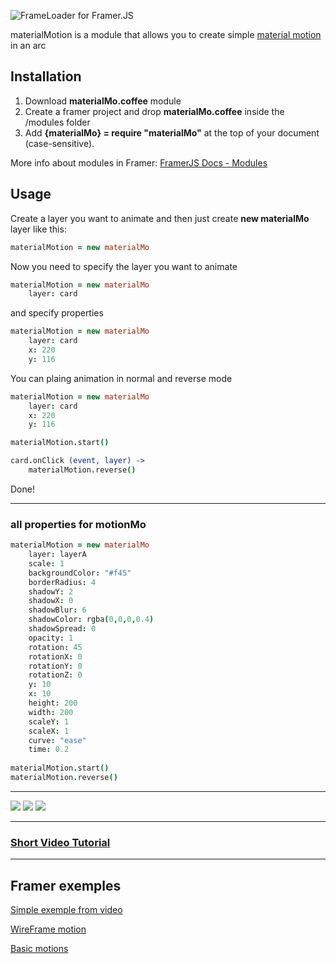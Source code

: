 ![FrameLoader for Framer.JS](https://dl.dropboxusercontent.com/s/l2nr0ufudcdn7sb/materialMo-head.png?dl=0)

materialMotion is a module that allows you to create simple [material motion](https://www.google.com/design/spec/motion/movement.html#movement-movement-within-screen-bounds) in an arc


## Installation

1. Download **materialMo.coffee** module
2. Create a framer project and drop **materialMo.coffee** inside the /modules folder
3. Add **{materialMo} = require "materialMo"** at the top of your document (case-sensitive).

More info about modules in Framer: [FramerJS Docs - Modules](http://framerjs.com/docs/#modules)

## Usage

Create a layer you want to animate and then just create **new materialMo** layer like this:

```coffeescript
materialMotion = new materialMo
```

Now you need to specify the layer you want to animate
```coffeescript
materialMotion = new materialMo
	layer: card
```

and specify properties
```coffeescript
materialMotion = new materialMo
	layer: card
	x: 220
	y: 116
```

You can plaing animation in normal and reverse mode
```coffeescript
materialMotion = new materialMo
	layer: card
	x: 220
	y: 116

materialMotion.start()

card.onClick (event, layer) ->
	materialMotion.reverse()
```

Done!

---

### all properties for motionMo

```coffeescript
materialMotion = new materialMo
	layer: layerA
	scale: 1
	backgroundColor: "#f45"
	borderRadius: 4
	shadowY: 2
	shadowX: 0
	shadowBlur: 6
	shadowColor: rgba(0,0,0,0.4)
	shadowSpread: 0
	opacity: 1
	rotation: 45
	rotationX: 0
	rotationY: 0
	rotationZ: 0
	y: 10
	x: 10
	height: 200
	width: 200
	scaleY: 1
	scaleX: 1
	curve: "ease"
	time: 0.2
	
materialMotion.start()
materialMotion.reverse()
```

---

![](https://dl.dropboxusercontent.com/s/qsjvaw2mor1ipn4/mat-gif1.gif?dl=0)
![](https://dl.dropboxusercontent.com/s/c4p5vwqxyw2hcgp/mat-gif2.gif?dl=0)
![](https://dl.dropboxusercontent.com/s/b84hn4i2xrb9vke/mat-gif-wire.gif?dl=0)

---

### [Short Video Tutorial](https://youtu.be/78PNMxRZ0j8)

---
## Framer exemples
[Simple exemple from video](http://share.framerjs.com/8v797fueeyxs/)

[WireFrame motion](http://share.framerjs.com/i8520pp0gimj/)

[Basic motions](http://share.framerjs.com/srxkz3r7gu45/)